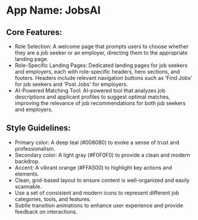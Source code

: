 # **App Name**: JobsAI

## Core Features:

- Role Selection: A welcome page that prompts users to choose whether they are a job seeker or an employer, directing them to the appropriate landing page.
- Role-Specific Landing Pages: Dedicated landing pages for job seekers and employers, each with role-specific headers, hero sections, and footers. Headers include relevant navigation buttons such as 'Find Jobs' for job seekers and 'Post Jobs' for employers.
- AI-Powered Matching Tool: AI-powered tool that analyzes job descriptions and applicant profiles to suggest optimal matches, improving the relevance of job recommendations for both job seekers and employers.

## Style Guidelines:

- Primary color: A deep teal (#008080) to evoke a sense of trust and professionalism.
- Secondary color: A light gray (#F0F0F0) to provide a clean and modern backdrop.
- Accent: A vibrant orange (#FFA500) to highlight key actions and elements.
- Clean, grid-based layout to ensure content is well-organized and easily scannable.
- Use a set of consistent and modern icons to represent different job categories, tools, and features.
- Subtle transition animations to enhance user experience and provide feedback on interactions.